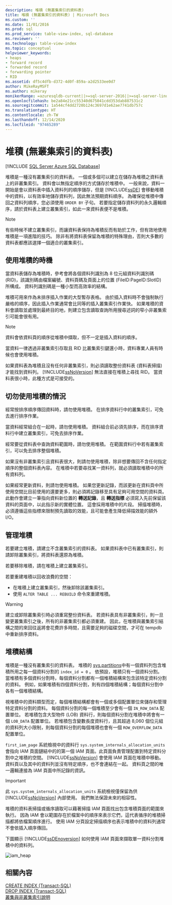 ```yaml
---
description: 堆積 (無叢集索引的資料表)
title: 堆積 (無叢集索引的資料表) | Microsoft Docs
ms.custom: ''
ms.date: 11/01/2016
ms.prod: sql
ms.prod_service: table-view-index, sql-database
ms.reviewer: ''
ms.technology: table-view-index
ms.topic: conceptual
helpviewer_keywords:
- heaps
- forward record
- forwarded record
- forwarding pointer
- RID
ms.assetid: df5c4dfb-d372-4d0f-859a-a2d2533ee0d7
author: MikeRayMSFT
ms.author: mikeray
monikerRange: =azuresqldb-current||>=sql-server-2016||>=sql-server-linux-2017||=azuresqldb-mi-current
ms.openlocfilehash: be2a84e21cc55340d675041cdd353dab887531c2
ms.sourcegitcommit: 1a544cf4dd2720b124c3697d1e62ae7741db757c
ms.translationtype: HT
ms.contentlocale: zh-TW
ms.lasthandoff: 12/14/2020
ms.locfileid: "97465289"
---
```

# <a name="heaps-tables-without-clustered-indexes"></a>堆積 (無叢集索引的資料表)
[!INCLUDE [SQL Server Azure SQL Database](../../includes/applies-to-version/sql-asdb.md)]

  堆積是一種沒有叢集索引的資料表。 一個或多個可以建立在儲存為堆積之資料表上的非叢集索引。 資料會以無指定順序的方式儲存於堆積中。 一般來說，資料一開始是會以資料表中插入資料列的順序儲存，但是 [!INCLUDE[ssDE](../../includes/ssde-md.md)] 會移動堆積中的資料，以有效率地儲存資料列，因此無法預期資料順序。 為確保從堆積中傳回之資料列順序，您必須使用 `ORDER BY` 子句。 若要指定儲存資料列的永久邏輯順序，請於資料表上建立叢集索引，如此一來資料表便不是堆積。  
  
> [!NOTE]  
> 有些時候不建立叢集索引，而讓資料表保持為堆積反而有助於工作，但有效地使用堆積是一項進階的技巧。 除非有將資料表保留為堆積的特殊理由，否則大多數的資料表都應該選擇一個適合的叢集索引。  
  
## <a name="when-to-use-a-heap"></a>使用堆積的時機  
當資料表儲存為堆積時，參考會將各個資料列識別為 8 位元組資料列識別碼 (RID)，該識別碼由檔案編號、資料頁碼及頁面上的位置 (FileID:PageID:SlotID) 所構成。 資料列識別碼是一種小型而高效率的結構。 

堆積可用來作為未排序插入作業的大型暫存表格。 由於插入資料時不會強制執行嚴格的順序，因此插入作業通常會比同等的插入叢集索引作業快。 如果堆積的資料會讀取並處理到最終目的地，則建立包含讀取查詢所用搜尋述詞的窄小非叢集索引可能會很有用。 

> [!NOTE]  
> 資料會依資料頁的順序從堆積中擷取，但不一定是插入資料的順序。 

當資料一律透過非叢集索引存取且 RID 比叢集索引鍵還小時，資料專業人員有時候也會使用堆積。 

如果資料表為堆積且沒有任何非叢集索引，則必須讀取整份資料表 (資料表掃描) 才能找到資料列。 [!INCLUDE[ssNoVersion](../../includes/ssnoversion-md.md)] 無法直接在堆積上尋找 RID。 當資料表很小時，此種方式是可接受的。  
  
## <a name="when-not-to-use-a-heap"></a>切勿使用堆積的情況  
 經常按排序順序傳回資料時，請勿使用堆積。 在排序資料行中的叢集索引，可免去進行排序作業。  
  
 當資料經常組合在一起時，請勿使用堆積。 資料組合前必須先排序，而在排序資料行中建立叢集索引，可免去排序作業。  
  
 經常要從資料表中查詢資料範圍時，請勿使用堆積。 在範圍資料行中若有叢集索引，可以免去排序整個堆積。  
  
 如果沒有非叢集索引且資料表很大，則請勿使用堆積，除非想要傳回不含任何指定順序的整個資料表內容。 在堆積中若要尋找某一資料列，就必須讀取堆積中的所有資料列。  
 
 如果經常更新資料，則請勿使用堆積。 如果您更新記錄，而該更新在資料頁中所使用空間比目前使用的還要更多，則必須將記錄移至具有足夠可用空間的資料頁。 此動作會建立一筆指向資料新位置的 **轉送記錄**，且 **轉送指標** 必須寫入先前保留該資料的頁面中，以此指示新的實體位置。 這會採用堆積中的片段。 掃描堆積時，必須遵循這些指標來限制預先讀取的效能，且可能會產生降低掃描效能的額外 I/O。 
  
## <a name="managing-heaps"></a>管理堆積  
 若要建立堆積，請建立不含叢集索引的資料表。 如果資料表中已有叢集索引，則請卸除叢集索引，將資料表還原為堆積。  
  
 若要移除堆積，請在堆積上建立叢集索引。  
  
 若要重建堆積以回收浪費的空間：
 -  在堆積上建立叢集索引，然後卸除該叢集索引。  
 -  使用 `ALTER TABLE ... REBUILD` 命令來重建堆積。
  
> [!WARNING]  
> 建立或卸除叢集索引時必須重寫整份資料表。 若資料表具有非叢集索引，則一旦變更叢集索引之後，所有的非叢集索引都必須重建。 因此，在堆積與叢集索引結構之間的來回往返將會花費許多時間，且需要足夠的磁碟空間，才可在 tempdb 中重新排序資料。  

## <a name="heap-structures"></a>堆積結構
堆積是一種沒有叢集索引的資料表。 堆積的 [sys.partitions](../../relational-databases/system-catalog-views/sys-partitions-transact-sql.md)中有一個資料列包含堆積所用之每一個資料分割的 `index_id = 0` 。 依預設，堆積只有一個資料分割。 當堆積有多個資料分割時，每個資料分割都有一個堆積結構來包含該特定資料分割的資料。 例如，如果堆積有四個資料分割，則有四個堆積結構；每個資料分割中各有一個堆積結構。

視堆積中的資料類型而定，每個堆積結構都會有一個或多個配置單位來儲存和管理特定資料分割的資料。 每個資料分割的每一個堆積至少會有一個 `IN_ROW_DATA` 配置單位。 若堆積包含大型物件 (LOB) 資料行，則每個資料分割在堆積中將會有一個 `LOB_DATA` 配置單位。 若堆積包含變數長度資料行，且其超過 8,060 個位元組的資料列大小限制，則每個資料分割的每個堆積也會有一個 `ROW_OVERFLOW_DATA` 配置單位。

`first_iam_page` 系統檢視中的資料行 `sys.system_internals_allocation_units` 會指向 IAM 頁面鏈結中的的第一個 IAM 頁面。此頁面負責管理配置到特定資料分割中之堆積的空間。 [!INCLUDE[ssNoVersion](../../includes/ssnoversion-md.md)] 會使用 IAM 頁面在堆積中移動。 資料頁以及其中的資料列並沒有特定順序，也不會連結在一起。 資料頁之間的唯一邏輯連接為 IAM 頁面中所記錄的資訊。

> [!IMPORTANT]  
> 此 `sys.system_internals_allocation_units` 系統檢視僅保留為供 [!INCLUDE[ssNoVersion](../../includes/ssnoversion-md.md)] 內部使用。 我們無法保證未來的相容性。
 
堆積的資料表掃描或循序讀取可以藉著掃描 IAM 頁面找出包含堆積頁面的範圍來執行。 因為 IAM 會以範圍存在於檔案中的順序來表示它們，這代表循序的堆積掃描都將依檔案順序進行。 使用 IAM 分頁設定掃描順序也表示堆積中的資料列通常不會依插入順序傳回。

下圖顯示 [!INCLUDE[ssDEnoversion](../../includes/ssdenoversion-md.md)] 如何使用 IAM 頁面來擷取單一資料分割堆積中的資料列。 

![iam_heap](../../relational-databases/indexes/media/iam-heap.gif)
  
## <a name="related-content"></a>相關內容  
[CREATE INDEX &#40;Transact-SQL&#41;](../../t-sql/statements/create-index-transact-sql.md)     
[DROP INDEX &#40;Transact-SQL&#41;](../../t-sql/statements/drop-index-transact-sql.md)     
[叢集與非叢集索引說明](../../relational-databases/indexes/clustered-and-nonclustered-indexes-described.md)     
  
  
